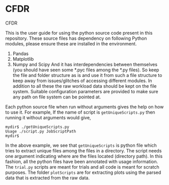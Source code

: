 # CFDR
CFDR


This is the user guide for using the python source code present in this repository. These source files has dependency on following Python modules, please ensure these are installed in the environment.
 1. Pandas
 2. Matplotlib
 3. Numpy and Scipy
And it has interdependencies between themselves (you should have seen some *.pyc files among the *.py files). So keep the file and folder structure as is and use it from such a file structure to keep away from issues/glitches of accessing different modules. In addition to all these the raw workload data should be kept on the file system. Suitable configuration parameters are provided to make sure any path on file system can be pointed at. 

Each python source file when run without arguments gives the help on how to use it. For example, If the name of script is `getUniqueScripts.py` then running it without arguments would give,

    mydir$ ./getUniqueScripts.py
    Usage ./script.py JobScriptPath
    mydir$ 

In the above example, we see that `getUniqueScripts` is python file which tries to extract unique files among the files in a directory.  The script needs one argument indicating where are the files located (directory path). In this fashion, all the python files have been annotated with usage information. 
The `trial.py` scripts are meant for trials and all code is meant for scratch purposes. The folder `plotScripts` are for extracting plots using the parsed data that is extracted from the raw data. 



